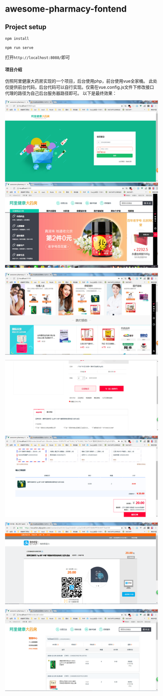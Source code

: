 
# awesome-pharmacy-fontend

## Project setup
```
npm install
```

```
npm run serve
```

打开```http://localhost:8088/```即可


#### 项目介绍
仿照阿里健康大药房实现的一个项目，后台使用php，前台使用vue全家桶。
此处仅提供前台代码，后台代码可以自行实现。仅需在vue.config.js文件下修改接口代理的路径为自己后台服务器路径即可。
以下是最终效果：

![image](https://github.com/Tobee4Lin/awesome-pharmacy-fontend/blob/master/readme_add_pic/1.jpg)
![image](https://github.com/Tobee4Lin/awesome-pharmacy-fontend/blob/master/readme_add_pic/2.jpg)

![image](https://github.com/Tobee4Lin/awesome-pharmacy-fontend/blob/master/readme_add_pic/3.jpg)

![image](https://github.com/Tobee4Lin/awesome-pharmacy-fontend/blob/master/readme_add_pic/4.jpg)

![image](https://github.com/Tobee4Lin/awesome-pharmacy-fontend/blob/master/readme_add_pic/5.jpg)

![image](https://github.com/Tobee4Lin/awesome-pharmacy-fontend/blob/master/readme_add_pic/6.jpg)

![image](https://github.com/Tobee4Lin/awesome-pharmacy-fontend/blob/master/readme_add_pic/7.jpg)
